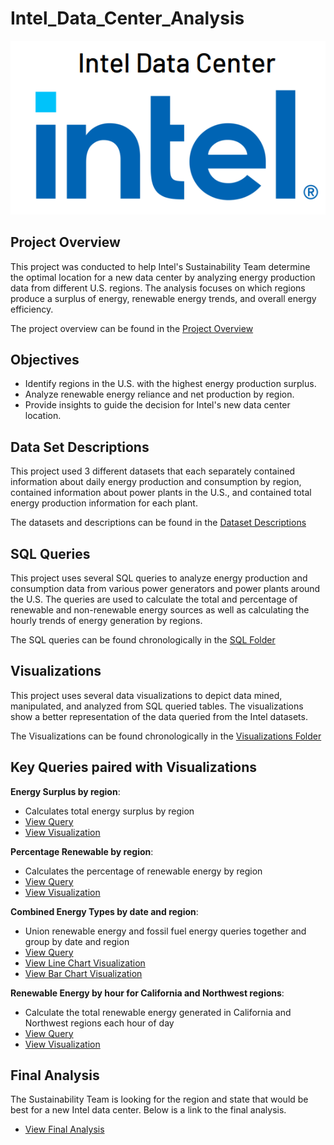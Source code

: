 # Intel_Data_Center_Analysis

![Intel Logo](https://github.com/Ian8912/Intel_Data_Center_Analysis/blob/main/images/Intel_Data_Center_Logo.png?raw=true)

## Project Overview

This project was conducted to help Intel's Sustainability Team determine the optimal location for a new data center by analyzing energy production data from different U.S. regions. The analysis focuses on which regions produce a surplus of energy, renewable energy trends, and overall energy efficiency.

The project overview can be found in the [Project Overview](Documentation/Project_Overview.md)

## Objectives

- Identify regions in the U.S. with the highest energy production surplus.
- Analyze renewable energy reliance and net production by region.
- Provide insights to guide the decision for Intel's new data center location.

## Data Set Descriptions

This project used 3 different datasets that each separately contained information about daily energy production and consumption by region, contained information about power plants in the U.S., and contained total energy production information for each plant.

The datasets and descriptions can be found in the [Dataset Descriptions](Documentation/Dataset_Descriptions.md)

## SQL Queries

This project uses several SQL queries to analyze energy production and consumption data from various power generators and power plants around the U.S. The queries are used to calculate the total and percentage of renewable and non-renewable energy sources as well as calculating the hourly trends of energy generation by regions.

The SQL queries can be found chronologically in the [SQL Folder](SQL/)

## Visualizations

This project uses several data visualizations to depict data mined, manipulated, and analyzed from SQL queried tables. The visualizations show a better representation of the data queried from the Intel datasets.

The Visualizations can be found chronologically in the [Visualizations Folder](Visualizations/)

## Key Queries paired with Visualizations

**Energy Surplus by region**:

- Calculates total energy surplus by region
- [View Query](SQL/01_energy_surplus_by_region.sql)
- [View Visualization](Visualizations/02_energy_surplus_by_region.png)

**Percentage Renewable by region**:

- Calculates the percentage of renewable energy by region
- [View Query](SQL/03_percentage_renewable_by_region.sql)
- [View Visualization](Visualizations/03_percentage_renewable_by_region.png)

**Combined Energy Types by date and region**:

- Union renewable energy and fossil fuel energy queries together and group by date and region
- [View Query](SQL/06_combined_energy_types.sql)
- [View Line Chart Visualization](Visualizations/04_combined_energy_types_line_chart.jpeg)
- [View Bar Chart Visualization](Visualizations/05_combined_energy_types_bar_chart.jpeg)

**Renewable Energy by hour for California and Northwest regions**:

- Calculate the total renewable energy generated in California and Northwest regions each hour of day
- [View Query](SQL/10_renewable_energy_by_hour_for_Cali_Northwest.sql)
- [View Visualization](Visualizations/01_renewable_energy_by_hour_for_Cali_Northwest.jpeg)

## Final Analysis

The Sustainability Team is looking for the region and state that would be best for a new Intel data center. Below is a link to the final analysis.

- [View Final Analysis](Documentation/Final_Analysis.pdf)
